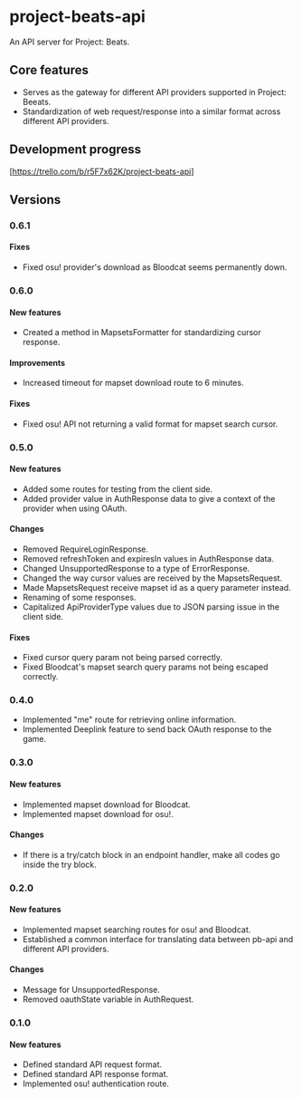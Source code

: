 # project-beats-api
An API server for Project: Beats.

## Core features
- Serves as the gateway for different API providers supported in Project: Beeats.
- Standardization of web request/response into a similar format across different API providers.

## Development progress
[https://trello.com/b/r5F7x62K/project-beats-api]

## Versions
### 0.6.1
#### Fixes
- Fixed osu! provider's download as Bloodcat seems permanently down.

### 0.6.0
#### New features
- Created a method in MapsetsFormatter for standardizing cursor response.
#### Improvements
- Increased timeout for mapset download route to 6 minutes.
#### Fixes
- Fixed osu! API not returning a valid format for mapset search cursor.

### 0.5.0
#### New features
- Added some routes for testing from the client side.
- Added provider value in AuthResponse data to give a context of the provider when using OAuth.
#### Changes
- Removed RequireLoginResponse.
- Removed refreshToken and expiresIn values in AuthResponse data.
- Changed UnsupportedResponse to a type of ErrorResponse.
- Changed the way cursor values are received by the MapsetsRequest.
- Made MapsetsRequest receive mapset id as a query parameter instead.
- Renaming of some responses.
- Capitalized ApiProviderType values due to JSON parsing issue in the client side.
#### Fixes
- Fixed cursor query param not being parsed correctly.
- Fixed Bloodcat's mapset search query params not being escaped correctly.

### 0.4.0
- Implemented "me" route for retrieving online information.
- Implemented Deeplink feature to send back OAuth response to the game.

### 0.3.0
#### New features
- Implemented mapset download for Bloodcat.
- Implemented mapset download for osu!.
#### Changes
- If there is a try/catch block in an endpoint handler, make all codes go inside the try block.

### 0.2.0
#### New features
- Implemented mapset searching routes for osu! and Bloodcat.
- Established a common interface for translating data between pb-api and different API providers.
#### Changes
- Message for UnsupportedResponse.
- Removed oauthState variable in AuthRequest.

### 0.1.0
#### New features
- Defined standard API request format.
- Defined standard API response format.
- Implemented osu! authentication route.